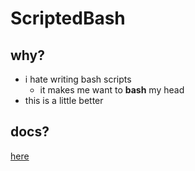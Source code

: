 # ScriptedBash

## why?

- i hate writing bash scripts
    - it makes me want to **bash** my head
- this is a little better

## docs?

[here](/docs/readme.md)